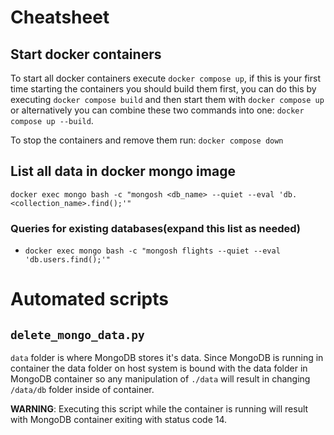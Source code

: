 # Cheatsheet

## Start docker containers

To start all docker containers execute `docker compose up`, if this is your first time starting the containers you should build them first, you can do this by executing 
`docker compose build` and then start them with `docker compose up` or alternatively you can combine these two commands into one: `docker compose up --build`.

To stop the containers and remove them run: `docker compose down`

## List all data in docker mongo image 

`docker exec mongo bash -c "mongosh <db_name> --quiet --eval 'db.<collection_name>.find();'"`

### Queries for existing databases(expand this list as needed)
- ` docker exec mongo bash -c "mongosh flights --quiet --eval 'db.users.find();'" `

# Automated scripts

## `delete_mongo_data.py`

`data` folder is where MongoDB stores it's data. Since MongoDB is running in container the data folder on host system is bound with the data folder in 
MongoDB container so any manipulation of `./data` will result in changing `/data/db` folder inside of container. 

**WARNING**: Executing this script while the container is running will result with MongoDB container exiting with status code 14.

